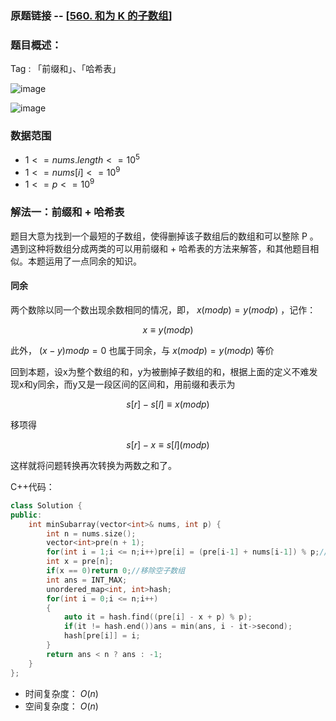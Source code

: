 ### 原题链接 -- [[560. 和为 K 的子数组](https://leetcode.cn/problems/subarray-sum-equals-k/)]

### 题目概述：
Tag : 「前缀和」、「哈希表」

![image](https://user-images.githubusercontent.com/99656524/226074139-bb00fe98-3385-4b2e-9e11-667e2bbe3a50.png)

![image](https://user-images.githubusercontent.com/99656524/226074148-63251b0d-afcf-4e3f-a93c-e4423dbb519d.png)

### 数据范围
* $1 <= nums.length <= 10^5$
* $1 <= nums[i] <= 10^9$
* $1 <= p <= 10^9$

### 解法一：前缀和 + 哈希表
题目大意为找到一个最短的子数组，使得删掉该子数组后的数组和可以整除 P 。遇到这种将数组分成两类的可以用前缀和 + 哈希表的方法来解答，和其他题目相似。本题运用了一点同余的知识。

#### 同余
两个数除以同一个数出现余数相同的情况，即， $x(modp) = y(modp)$ ，记作：

$$
   x ≡ y (mod p)
$$

此外， $(x-y)modp = 0$ 也属于同余，与 $x(modp) = y(modp)$ 等价

回到本题，设x为整个数组的和，y为被删掉子数组的和，根据上面的定义不难发现x和y同余，而y又是一段区间的区间和，用前缀和表示为

$$
    s[r] - s[l] ≡  x (mod p)
$$

移项得

$$
   s[r] - x ≡ s[l] (mod p)
$$

这样就将问题转换再次转换为两数之和了。

C++代码：
```cpp
class Solution {
public:
    int minSubarray(vector<int>& nums, int p) {
        int n = nums.size();
        vector<int>pre(n + 1);
        for(int i = 1;i <= n;i++)pre[i] = (pre[i-1] + nums[i-1]) % p;//先mod p一遍，再+p，就可以将负数转换为正数，并且还可以防止溢出
        int x = pre[n];
        if(x == 0)return 0;//移除空子数组
        int ans = INT_MAX;
        unordered_map<int, int>hash;
        for(int i = 0;i <= n;i++)
        {
            auto it = hash.find((pre[i] - x + p) % p);
            if(it != hash.end())ans = min(ans, i - it->second);
            hash[pre[i]] = i;
        }
        return ans < n ? ans : -1;
    }
};
```
* 时间复杂度： $O(n)$ 
* 空间复杂度： $O(n)$ 

